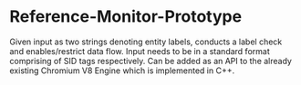 # Reference-Monitor-Prototype

Given input as two strings denoting entity labels, conducts a label check and enables/restrict data flow.
Input needs to be in a standard format comprising of SID tags respectively.
Can be added as an API to the already existing Chromium V8 Engine which is implemented in C++.
